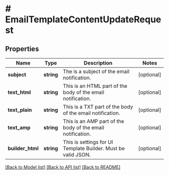 # # EmailTemplateContentUpdateRequest

## Properties

Name | Type | Description | Notes
------------ | ------------- | ------------- | -------------
**subject** | **string** | The is a subject of the email notification. | [optional]
**text_html** | **string** | This is an HTML part of the body of the email notification. | [optional]
**text_plain** | **string** | This is a TXT part of the body of the email notification. | [optional]
**text_amp** | **string** | This is an AMP part of the body of the email notification. | [optional]
**builder_html** | **string** | This is settings for UI Template Builder. Must be valid JSON. | [optional]

[[Back to Model list]](../../README.md#models) [[Back to API list]](../../README.md#endpoints) [[Back to README]](../../README.md)

